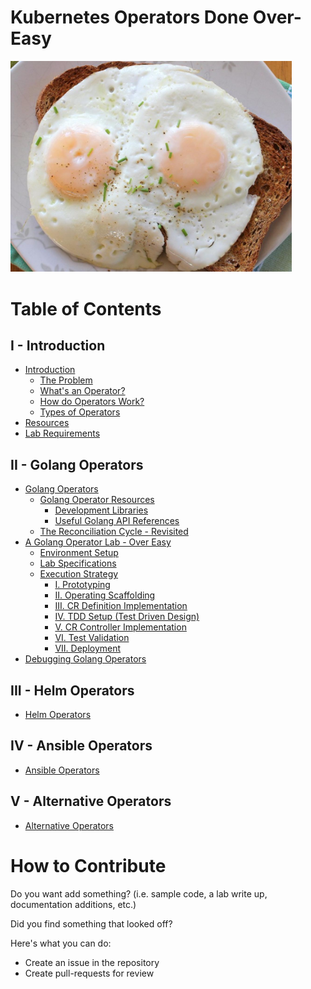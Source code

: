 # Kubernetes Operators Done Over-Easy

<img src="docs/assets/overeasy.jpeg" width="450">

# Table of Contents

## I - Introduction

- [Introduction](docs/01/01-introduction.md)
  - [The Problem](docs/01/01-introduction.md#the-problem)
  - [What's an Operator?](docs/01/01-introduction.md#whats-an-operator)
  - [How do Operators Work?](docs/01/01-introduction.md#how-do-operators-work)
  - [Types of Operators](docs/01/01-introduction.md#types-of-operators)
- [Resources](docs/01/02-resources.md)
- [Lab Requirements](docs/01/03-lab-requirements.md)

## II - Golang Operators

- [Golang Operators](docs/02/01-golang-operators.md)
  - [Golang Operator Resources](docs/02/01-golang-operators.md#golang-operator-resources)
    - [Development Libraries](docs/02/01-golang-operators.md#development-libraries)
    - [Useful Golang API References](docs/02/01-golang-operators.md#useful-golang-api-references)
  - [The Reconciliation Cycle - Revisited](docs/02/01-golang-operators.md#the-reconciliation-cycle---revisited)
- [A Golang Operator Lab - Over Easy](docs/02/02-a-golang-operator-over-easy.md)
  - [Environment Setup](docs/02/02-a-golang-operator-over-easy.md#environment-setup)
  - [Lab Specifications](docs/02/02-a-golang-operator-over-easy.md#lab-specifications)
  - [Execution Strategy](docs/02/02-a-golang-operator-over-easy.md#execution-strategy)
    - [I. Prototyping](docs/02/02-a-golang-operator-over-easy.md#i-prototyping)
    - [II. Operating Scaffolding](docs/02/02-a-golang-operator-over-easy.md#ii-operator-scaffolding)
    - [III. CR Definition Implementation](docs/02/02-a-golang-operator-over-easy.md#iii-cr-definition-implementation)
    - [IV. TDD Setup (Test Driven Design)](docs/02/02-a-golang-operator-over-easy.md#iv-tdd-setup)
    - [V. CR Controller Implementation](docs/02/02-a-golang-operator-over-easy.md#v-cr-controller-implementation)
    - [VI. Test Validation](docs/02/02-a-golang-operator-over-easy.md#vi-test-validation)
    - [VII. Deployment](docs/02/02-a-golang-operator-over-easy.md#vii-deployment)
- [Debugging Golang Operators](docs/02/03-debugging-golang-operators.md)

## III - Helm Operators

- [Helm Operators](docs/03/01-helm-operators.md)

## IV - Ansible Operators

- [Ansible Operators](docs/04/01-ansible-operators.md)

## V - Alternative Operators

- [Alternative Operators](docs/05/01-alternative-operator-types.md)

# How to Contribute

Do you want add something? (i.e. sample code, a lab write up, documentation additions, etc.)

Did you find something that looked off? 

Here's what you can do:

- Create an issue in the repository
- Create pull-requests for review
